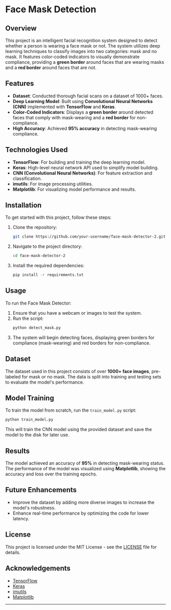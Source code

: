 # Face Mask Detection

## Overview
This project is an intelligent facial recognition system designed to detect whether a person is wearing a face mask or not. The system utilizes deep learning techniques to classify images into two categories: mask and no mask. It features color-coded indicators to visually demonstrate compliance, providing a **green border** around faces that are wearing masks and a **red border** around faces that are not.

## Features
- **Dataset**: Conducted thorough facial scans on a dataset of 1000+ faces.
- **Deep Learning Model**: Built using **Convolutional Neural Networks (CNN)** implemented with **TensorFlow** and **Keras**.
- **Color-Coded Indicators**: Displays a **green border** around detected faces that comply with mask-wearing and a **red border** for non-compliance.
- **High Accuracy**: Achieved **95% accuracy** in detecting mask-wearing compliance.

## Technologies Used
- **TensorFlow**: For building and training the deep learning model.
- **Keras**: High-level neural network API used to simplify model building.
- **CNN (Convolutional Neural Networks)**: For feature extraction and classification.
- **imutils**: For image processing utilities.
- **Matplotlib**: For visualizing model performance and results.

## Installation
To get started with this project, follow these steps:

1. Clone the repository:
   ```bash
   git clone https://github.com/your-username/face-mask-detector-2.git
   ```

2. Navigate to the project directory:
   ```bash
   cd face-mask-detector-2
   ```

3. Install the required dependencies:
   ```bash
   pip install -r requirements.txt
   ```

## Usage
To run the Face Mask Detector:

1. Ensure that you have a webcam or images to test the system.
2. Run the script:
   ```bash
   python detect_mask.py
   ```
3. The system will begin detecting faces, displaying green borders for compliance (mask-wearing) and red borders for non-compliance.

## Dataset
The dataset used in this project consists of over **1000+ face images**, pre-labeled for mask or no mask. The data is split into training and testing sets to evaluate the model's performance.

## Model Training
To train the model from scratch, run the `train_model.py` script:
```bash
python train_model.py
```
This will train the CNN model using the provided dataset and save the model to the disk for later use.

## Results
The model achieved an accuracy of **95%** in detecting mask-wearing status. The performance of the model was visualized using **Matplotlib**, showing the accuracy and loss over the training epochs.

## Future Enhancements
- Improve the dataset by adding more diverse images to increase the model's robustness.
- Enhance real-time performance by optimizing the code for lower latency.

## License
This project is licensed under the MIT License - see the [LICENSE](LICENSE) file for details.

## Acknowledgements
- [TensorFlow](https://www.tensorflow.org/)
- [Keras](https://keras.io/)
- [imutils](https://github.com/jrosebr1/imutils)
- [Matplotlib](https://matplotlib.org/)

---
